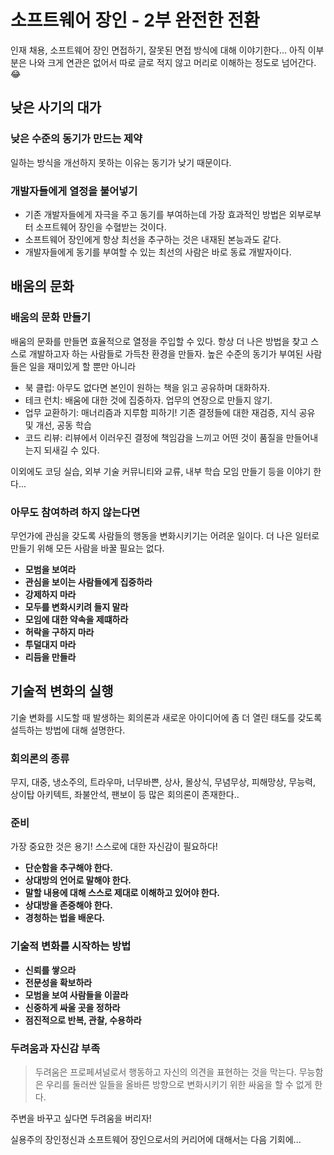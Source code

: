 # 소프트웨어 장인 - 2부 완전한 전환

인재 채용, 소프트웨어 장인 면접하기, 잘못된 면접 방식에 대해 이야기한다...
아직 이부분은 나와 크게 연관은 없어서 따로 글로 적지 않고 머리로 이해하는 정도로 넘어간다. 😂

## 낮은 사기의 대가

### 낮은 수준의 동기가 만드는 제약

일하는 방식을 개선하지 못하는 이유는 동기가 낮기 때문이다.

### 개발자들에게 열정을 불어넣기

- 기존 개발자들에게 자극을 주고 동기를 부여하는데 가장 효과적인 방법은 외부로부터 소프트웨어 장인을 수혈받는 것이다.
- 소프트웨어 장인에게 항상 최선을 추구하는 것은 내재된 본능과도 같다.
- 개발자들에게 동기를 부여할 수 있는 최선의 사람은 바로 동료 개발자이다.

## 배움의 문화

### 배움의 문화 만들기

배움의 문화를 만들면 효율적으로 열정을 주입할 수 있다.
항상 더 나은 방법을 찾고 스스로 개발하고자 하는 사람들로 가득찬 환경을 만들자.
높은 수준의 동기가 부여된 사람들은 일을 재미있게 할 뿐만 아니라 

- 북 클럽: 아무도 없다면 본인이 원하는 책을 읽고 공유하며 대화하자.
- 테크 런치: 배움에 대한 것에 집중하자. 업무의 연장으로 만들지 않기.
- 업무 교환하기: 매너리즘과 지루함 피하기! 기존 결정들에 대한 재검증, 지식 공유 및 개선, 공동 학습
- 코드 리뷰: 리뷰에서 이러우진 결정에 책임감을 느끼고 어떤 것이 품질을 만들어내는지 되새길 수 있다.

이외에도 코딩 실습, 외부 기술 커뮤니티와 교류, 내부 학습 모임 만들기 등을 이야기 한다...

### 아무도 참여하려 하지 않는다면

무언가에 관심을 갖도록 사람들의 행동을 변화시키기는 어려운 일이다.
더 나은 일터로 만들기 위해 모든 사람을 바꿀 필요는 없다.

- **모범을 보여라**
- **관심을 보이는 사람들에게 집중하라**
- **강제하지 마라**
- **모두를 변화시키려 들지 말라**
- **모임에 대한 약속을 제떄하라**
- **허락을 구하지 마라**
- **투덜대지 마라**
- **리듬을 만들라**

## 기술적 변화의 실행

기술 변화를 시도할 때 발생하는 회의론과 새로운 아이디어에 좀 더 열린 태도를 갖도록 설득하는 방법에 대해 설명한다.

### 회의론의 종류

무지, 대중, 냉소주의, 트라우마, 너무바쁜, 상사, 몰상식, 무념무상, 피해망상, 무능력, 상이탑 아키텍트, 좌불안석, 팬보이 등 많은 회의론이 존재한다..

### 준비

가장 중요한 것은 용기!
스스로에 대한 자신감이 필요하다!

- **단순함을 추구해야 한다.**
- **상대방의 언어로 말해야 한다.**
- **말할 내용에 대해 스스로 제대로 이해하고 있어야 한다.**
- **상대방을 존중해야 한다.**
- **경청하는 법을 배운다.**

### 기술적 변화를 시작하는 방법

- **신뢰를 쌓으라**
- **전문성을 확보하라**
- **모범을 보여 사람들을 이끌라**
- **신중하게 싸울 곳을 정하라**
- **점진적으로 반복, 관찰, 수용하라**

### 두려움과 자신감 부족

> 두려움은 프로페셔널로서 행동하고 자신의 의견을 표현하는 것을 막는다.
> 무능함은 우리를 둘러싼 일들을 올바른 방향으로 변화시키기 위한 싸움을 할 수 없게 한다.

주변을 바꾸고 싶다면 두려움을 버리자!

실용주의 장인정신과 소프트웨어 장인으로서의 커리어에 대해서는 다음 기회에...





